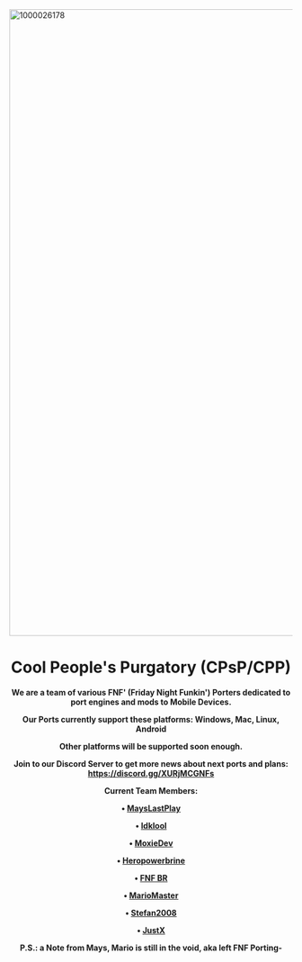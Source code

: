 <img width="1783" height="1114" alt="1000026178" src="https://github.com/user-attachments/assets/d3d38cb8-08dc-4182-9031-6a480df726c6" />

<div align="center" style="font-weight: bold">

# Cool People's Purgatory (CPsP/CPP)

We are a team of various FNF' (Friday Night Funkin') Porters dedicated to port engines and mods to Mobile Devices.

Our Ports currently support these platforms: Windows, Mac, Linux, Android

Other platforms will be supported soon enough.

Join to our Discord Server to get more news about next ports and plans: https://discord.gg/XURjMCGNFs

Current Team Members:

• [MaysLastPlay](https://youtube.com/@MaysLastPlay)

• [Idklool](https://youtube.com/Idklool122)

• [MoxieDev](https://youtube.com/@moxie-the-specialist)

• [Heropowerbrine](https://youtube.com/@heropowerbrine)

• [FNF BR](https://youtube.com/@fnf-br)

• [MarioMaster](https://youtube.com/@MarioMaster39) 

• [Stefan2008](https://m.youtube.com/channel/UC9Nwf21GbaEm_h0Ka9gxZjQ)

• [JustX](https://github.com/GreenColdTea)

P.S.: a Note from Mays, Mario is still in the void, aka left FNF Porting-
<br/>
